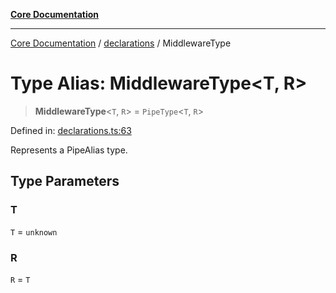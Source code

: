 [**Core Documentation**](../../README.md)

***

[Core Documentation](../../README.md) / [declarations](../README.md) / MiddlewareType

# Type Alias: MiddlewareType\<T, R\>

> **MiddlewareType**\<`T`, `R`\> = `PipeType`\<`T`, `R`\>

Defined in: [declarations.ts:63](https://github.com/stonemjs/core/blob/85781fe5b87769612839dd6b850ba45186d357fa/src/declarations.ts#L63)

Represents a PipeAlias type.

## Type Parameters

### T

`T` = `unknown`

### R

`R` = `T`

